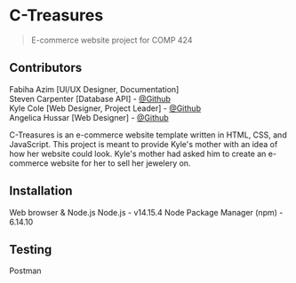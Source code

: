 # C-Treasures
> E-commerce website project for COMP 424

## Contributors
Fabiha Azim [UI/UX Designer, Documentation] <br>
Steven Carpenter [Database API] - [@Github](https://github.com/sc1513) <br>
Kyle Cole [Web Designer, Project Leader] - [@Github](https://github.com/Raikoen) <br>
Angelica Hussar [Web Designer] - [@Github](https://github.com/angelica45462)

C-Treasures is an e-commerce website template written in HTML, CSS, and JavaScript. This project is meant to provide Kyle's mother with an idea of how her website could look. Kyle's mother had asked him to create an e-commerce website for her to sell her jewelery on. 

## Installation
Web browser & Node.js 
Node.js - v14.15.4
Node Package Manager (npm) - 6.14.10

## Testing
Postman



